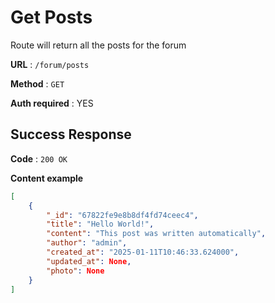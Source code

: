 # Get Posts

Route will return all the posts for the forum

**URL** : `/forum/posts`

**Method** : `GET`

**Auth required** : YES

## Success Response

**Code** : `200 OK`

**Content example**

```json
[
    {
        "_id": "67822fe9e8b8df4fd74ceec4", 
        "title": "Hello World!", 
        "content": "This post was written automatically", 
        "author": "admin", 
        "created_at": "2025-01-11T10:46:33.624000", 
        "updated_at": None, 
        "photo": None
    }
]
```
